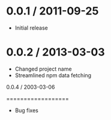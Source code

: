 
0.0.1 / 2011-09-25
==================

  * Initial release

0.0.2 / 2013-03-03
==================

  * Changed project name
  * Streamlined npm data fetching

0.0.4 / 2003-03-06

==================

  * Bug fixes
